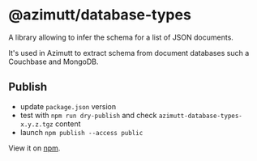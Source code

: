 # @azimutt/database-types

A library allowing to infer the schema for a list of JSON documents.

It's used in Azimutt to extract schema from document databases such a Couchbase and MongoDB.

## Publish

- update `package.json` version
- test with `npm run dry-publish` and check `azimutt-database-types-x.y.z.tgz` content
- launch `npm publish --access public`

View it on [npm](https://www.npmjs.com/package/@azimutt/database-types).
